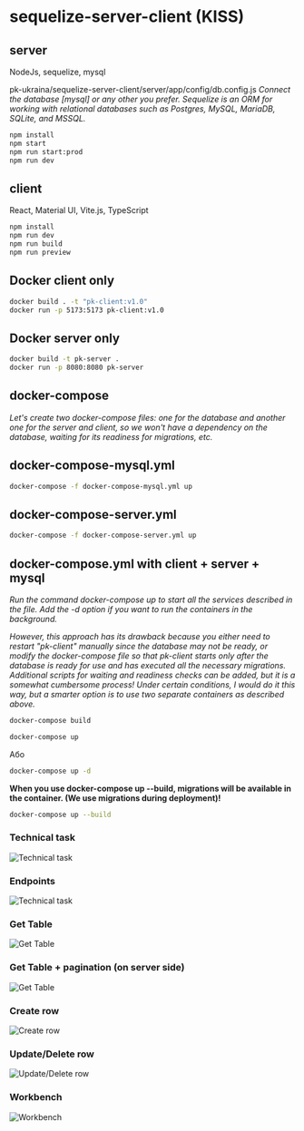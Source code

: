 # sequelize-server-client (KISS)

## server

NodeJs, sequelize, mysql

pk-ukraina/sequelize-server-client/server/app/config/db.config.js
*Connect the database [mysql] or any other you prefer.*
*Sequelize is an ORM for working with relational databases such as Postgres, MySQL, MariaDB, SQLite, and MSSQL.*

```bash
npm install
npm start
npm run start:prod
npm run dev
```

## client

React, Material UI, Vite.js, TypeScript

```bash
npm install
npm run dev
npm run build
npm run preview
```

## Docker client only

```bash
docker build . -t "pk-client:v1.0"  
docker run -p 5173:5173 pk-client:v1.0
```

## Docker server only

```bash
docker build -t pk-server .
docker run -p 8080:8080 pk-server
```

## docker-compose
*Let's create two docker-compose files: one for the database and another one for the server and client, so we won't have a dependency on the database, waiting for its readiness for migrations, etc.*

## docker-compose-mysql.yml

```bash
docker-compose -f docker-compose-mysql.yml up
```

## docker-compose-server.yml

```bash
docker-compose -f docker-compose-server.yml up
```

## docker-compose.yml with client + server + mysql

*Run the command docker-compose up to start all the services described in the file. Add the -d option if you want to run the containers in the background.*

*However, this approach has its drawback because you either need to restart "pk-client" manually since the database may not be ready, or modify the docker-compose file so that pk-client starts only after the database is ready for use and has executed all the necessary migrations. Additional scripts for waiting and readiness checks can be added, but it is a somewhat cumbersome process! Under certain conditions, I would do it this way, but a smarter option is to use two separate containers as described above.*

```bash
docker-compose build
```

```bash
docker-compose up
```

Або

```bash
docker-compose up -d
```

**When you use docker-compose up --build, migrations will be available in the container. (We use migrations during deployment)!**

```bash
docker-compose up --build
```

### Technical task

![Technical task](https://github.com/maxmax/pk-ukraina/raw/main/sequelize-server-client/docs/tz.png)

### Endpoints

![Technical task](https://github.com/maxmax/pk-ukraina/raw/main/sequelize-server-client/docs/postman.png)

### Get Table

![Get Table](https://github.com/maxmax/pk-ukraina/raw/main/sequelize-server-client/docs/get.png)

### Get Table + pagination (on server side)

![Get Table](https://github.com/maxmax/pk-ukraina/raw/main/sequelize-server-client/docs/get-pagination.png)

### Create row

![Create row](https://github.com/maxmax/pk-ukraina/raw/main/sequelize-server-client/docs/create.png)

### Update/Delete row

![Update/Delete row](https://github.com/maxmax/pk-ukraina/raw/main/sequelize-server-client/docs/update-delete.png)

### Workbench

![Workbench](https://github.com/maxmax/pk-ukraina/raw/main/sequelize-server-client/docs/workbench.png)
